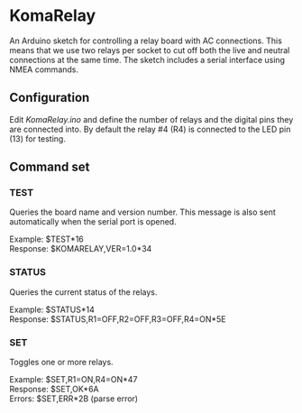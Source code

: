 # KomaRelay

An Arduino sketch for controlling a relay board with AC connections. This means that we use two relays per socket to cut off both the live and neutral connections at the same time. The sketch includes a serial interface using NMEA commands.

## Configuration

Edit *KomaRelay.ino* and define the number of relays and the digital pins they are connected into. By default the relay #4 (R4) is connected to the LED pin
(13) for testing.

## Command set

### TEST

Queries the board name and version number. This message is also sent automatically when the serial port is opened.

Example: $TEST\*16  
Response: $KOMARELAY,VER=1.0*34

### STATUS

Queries the current status of the relays.

Example: $STATUS\*14  
Response: $STATUS,R1=OFF,R2=OFF,R3=OFF,R4=ON*5E

### SET

Toggles one or more relays.

Example: $SET,R1=ON,R4=ON\*47  
Response: $SET,OK\*6A  
Errors: $SET,ERR\*2B (parse error)
